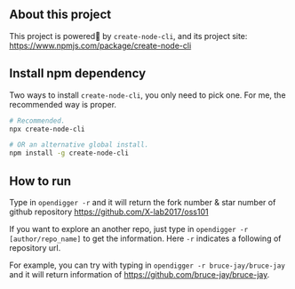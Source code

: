 ## About this project

This project is powered🚀 by `create-node-cli`, and its project site: https://www.npmjs.com/package/create-node-cli

## Install npm dependency

Two ways to install `create-node-cli`, you only need to pick one. For me, the recommended way is proper.

```bash
# Recommended.
npx create-node-cli
```

```bash
# OR an alternative global install.
npm install -g create-node-cli
```

## How to run

Type in `opendigger -r` and it will return the fork number & star number of github repository https://github.com/X-lab2017/oss101

If you want to explore an another repo, just type in `opendigger -r [author/repo_name]` to get the information. Here `-r` indicates a following of repository url.

For example, you can try with typing in `opendigger -r bruce-jay/bruce-jay` and it will return information of https://github.com/bruce-jay/bruce-jay.